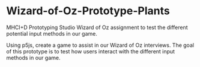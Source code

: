 # Wizard-of-Oz-Prototype-Plants
MHCI+D Prototyping Studio Wizard of Oz assignment to test the different potential input methods in our game. 

Using p5js, create a game to assist in our Wizard of Oz interviews. The goal of this prototype is to test how users interact with the different input methods in our game.
